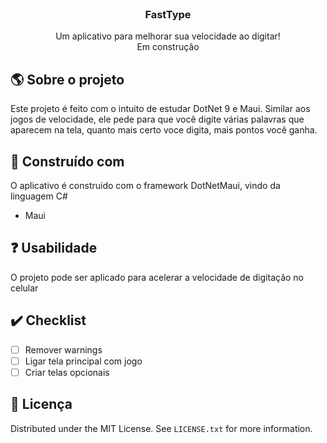 <br />
<div align="center">

  <h3 align="center">FastType</h3>

  <p align="center">
    Um aplicativo para melhorar sua velocidade ao digitar! </br>
    Em construção
  </p>
</div>

<!-- ABOUT THE PROJECT -->
## 🌎 Sobre o projeto

Este projeto é feito com o intuito de estudar DotNet 9 e Maui. Similar aos jogos de velocidade, ele pede para que você digite várias palavras que aparecem na tela, quanto mais certo voce digita, mais pontos você ganha.

## 🔨 Construído com

O aplicativo é construido com o framework DotNetMaui, vindo da linguagem C#

- Maui

<!-- USAGE EXAMPLES -->
## ❓ Usabilidade

O projeto pode ser aplicado para acelerar a velocidade de digitação no celular

<!-- ROADMAP -->
## ✔️ Checklist

- [ ] Remover warnings
- [ ] Ligar tela principal com jogo
- [ ] Criar telas opcionais

<!-- LICENSE -->
## 💨 Licença

Distributed under the MIT License. See `LICENSE.txt` for more information.
